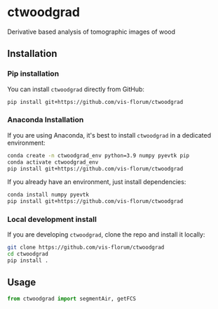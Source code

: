 # ctwoodgrad
Derivative based analysis of tomographic images of wood

## Installation

### Pip installation
You can install `ctwoodgrad` directly from GitHub:
```bash
pip install git+https://github.com/vis-florum/ctwoodgrad
```

### Anaconda Installation
If you are using Anaconda, it's best to install `ctwoodgrad` in a dedicated environment:

```bash
conda create -n ctwoodgrad_env python=3.9 numpy pyevtk pip
conda activate ctwoodgrad_env
pip install git+https://github.com/vis-florum/ctwoodgrad
```

If you already have an environment, just install dependencies:
```bash
conda install numpy pyevtk
pip install git+https://github.com/vis-florum/ctwoodgrad
```

### Local development install
If you are developing `ctwoodgrad`, clone the repo and install it locally:
```bash
git clone https://github.com/vis-florum/ctwoodgrad
cd ctwoodgrad
pip install .
```


## Usage
```python
from ctwoodgrad import segmentAir, getFCS
```
